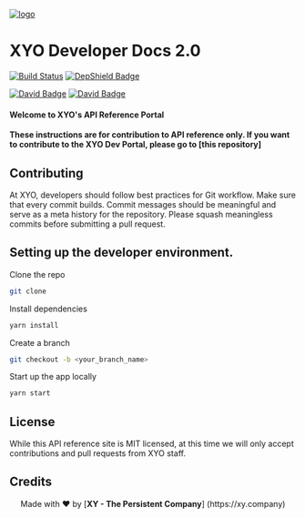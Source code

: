 [logo]: https://cdn.xy.company/img/brand/XY_Logo_GitHub.png

[![logo]](https://xy.company)

# XYO Developer Docs 2.0

[![Build Status](https://travis-ci.com/XYOracleNetwork/app-documentation-react.svg?token=DwLaRUVjarU2ZypyaHXe&branch=master)](https://travis-ci.com/) [![DepShield Badge](https://depshield.sonatype.org/badges/XYOracleNetwork/app-documentation-react/depshield.svg)](https://depshield.github.io)

[![David Badge](https://david-dm.org/xyoraclenetwork/app-documentation-react.svg)](https://david-dm.org/xyoraclenetwork/app-documentation-react) [![David Badge](https://david-dm.org/xyoraclenetwork/app-documentation-react/dev-status.svg)](https://david-dm.org/xyoraclenetwork/app-documentation-react)

#### Welcome to XYO's API Reference Portal

**These instructions are for contribution to API reference only. If you want to contribute to the XYO Dev Portal, please go to [this repository]**

## Contributing 

At XYO, developers should follow best practices for Git workflow. Make sure that every commit builds. Commit messages should be meaningful and serve as a meta history for the repository. Please squash meaningless commits before submitting a pull request. 

## Setting up the developer environment. 

Clone the repo 

```sh
git clone 
```

Install dependencies 

```sh
yarn install 
```

Create a branch

```sh
git checkout -b <your_branch_name>
```

Start up the app locally

```sh
yarn start
```

## License 

While this API reference site is MIT licensed, at this time we will only accept contributions and pull requests from XYO staff.  

## Credits


<p align="center">Made with  ❤️  by [<b>XY - The Persistent Company</b>] (https://xy.company)</p>
